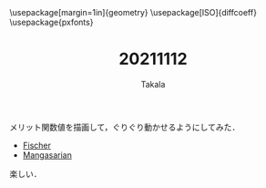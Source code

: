 ﻿---
title: 20211112
yesterday: 20211111
tomorrow: 20211113
days: 686
author: Takala
header-includes:
  - \usepackage[margin=1in]{geometry}
  - \usepackage[ISO]{diffcoeff}
  - \usepackage{pxfonts}
---




メリット関数値を描画して，ぐりぐり動かせるようにしてみた．


* [Fischer](https://takala4.github.io/cv/public/20211112/Fischer.html)
* [Mangasarian](https://takala4.github.io/cv/public/20211112/Mangasarian.html)




楽しい．